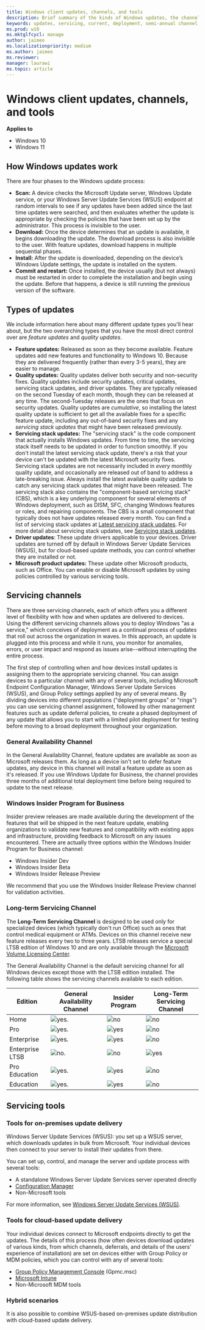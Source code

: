 ```yaml
---
title: Windows client updates, channels, and tools
description: Brief summary of the kinds of Windows updates, the channels they are served through, and the tools for managing them
keywords: updates, servicing, current, deployment, semi-annual channel, feature, quality, rings, insider, tools
ms.prod: w10
ms.mktglfcycl: manage
author: jaimeo
ms.localizationpriority: medium
ms.author: jaimeo
ms.reviewer: 
manager: laurawi
ms.topic: article
---
```


# Windows client updates, channels, and tools

**Applies to**

- Windows 10
- Windows 11

## How Windows updates work

There are four phases to the Windows update process:

- **Scan:** A device checks the Microsoft Update server, Windows Update service, or your Windows Server Update Services (WSUS) endpoint at random intervals to see if any updates have been added since the last time updates were searched, and then evaluates whether the update is appropriate by checking the policies that have been set up by the
administrator. This process is invisible to the user.
- **Download:** Once the device determines that an update is available, it begins downloading the update. The download process is also invisible to the user. With feature updates, download happens in multiple
sequential phases.
- **Install:** After the update is downloaded, depending on the device’s Windows Update settings, the update is installed on the system.
- **Commit and restart:** Once installed, the device usually (but not always) must be restarted in order to complete the installation and begin using the update. Before that happens, a device is still running the previous
version of the software.

## Types of updates

We include information here about many different update types you'll hear about, but the two overarching types that you have the most direct control over are *feature updates* and *quality updates*. 

- **Feature updates:** Released as soon as they become available. Feature updates add new features and functionality to Windows 10. Because they are delivered frequently (rather than every 3-5 years), they are easier to manage.
- **Quality updates:** Quality updates deliver both security and non-security fixes. Quality updates include security updates, critical updates, servicing stack updates, and driver updates. They are typically released on the second Tuesday of each month, though they can be released at any time. The second-Tuesday releases are the ones that focus on security updates. Quality updates are *cumulative*, so installing the latest quality update is sufficient to get all the available fixes for a specific feature update, including any out-of-band security fixes and any *servicing stack updates* that might have been released previously.
- **Servicing stack updates:** The "servicing stack" is the code component that actually installs Windows updates. From time to time, the servicing stack itself needs to be updated in order to function smoothly. If you don't install the latest servicing stack update, there's a risk that your device can't be updated with the latest Microsoft security fixes. Servicing stack updates are not necessarily included in *every* monthly quality update, and occasionally are released out of band to address a late-breaking issue. Always install the latest available quality update to catch any servicing stack updates that might have been released. The servicing stack also contains the "component-based servicing stack" (CBS), which is a key underlying component for several elements of Windows deployment, such as DISM, SFC, changing Windows features or roles, and repairing components. The CBS is a small component that typically does not have updates released every month. You can find a list of servicing stack updates at [Latest servicing stack updates](https://portal.msrc.microsoft.com/security-guidance/advisory/ADV990001). For more detail about servicing stack updates, see [Servicing stack updates](servicing-stack-updates.md).
- **Driver updates**: These update drivers applicable to your devices. Driver updates are turned off by default in Windows Server Update Services (WSUS), but for cloud-based update methods, you can control whether they are installed or not.
- **Microsoft product updates:** These update other Microsoft products, such as Office. You can enable or disable Microsoft updates by using policies controlled by various servicing tools.


## Servicing channels

There are three servicing channels, each of which offers you a different level of flexibility with how and when updates are delivered to devices. Using the different servicing channels allows you to deploy Windows "as a service," which conceives of deployment as a continual process of updates that roll out across the organization in waves. In this approach, an update is plugged into this process and while it runs, you monitor for anomalies, errors, or user impact and respond as issues arise--without interrupting the entire process.

The first step of controlling when and how devices install updates is assigning them to the appropriate servicing channel. You can assign devices to a particular channel with any of several tools, including Microsoft Endpoint Configuration Manager, Windows Server Update Services (WSUS), and Group Policy settings applied by any of several means. By dividing devices into different populations ("deployment groups" or "rings") you can use servicing channel assignment, followed by other management features such as update deferral policies, to create a phased deployment of any update that allows you to start with a limited pilot deployment for testing before moving to a broad deployment throughout your organization.


### General Availability Channel

In the General Availability Channel, feature updates are available as soon as Microsoft releases them. As long as a device isn't set to defer feature updates, any device in this channel will install a feature update as soon as it's released. If you use Windows Update for Business, the channel provides three months of additional total deployment time before being required to update to the next release.


### Windows Insider Program for Business

Insider preview releases are made available during the development of the features that will be shipped in the next feature update, enabling organizations to validate new features and compatibility with existing apps and infrastructure, providing feedback to Microsoft on any issues encountered. There are actually three options within the Windows Insider Program for Business channel:

- Windows Insider Dev
- Windows Insider Beta
- Windows Insider Release Preview

We recommend that you use the Windows Insider Release Preview channel for validation activities.


### Long-term Servicing Channel

The **Long-Term Servicing Channel** is designed to be used only for specialized devices (which typically don't run Office) such as ones that control medical equipment or ATMs. Devices on this channel receive new feature releases every two to three years. LTSB releases service a special LTSB edition of Windows 10 and are only available through the [Microsoft Volume Licensing Center](https://www.microsoft.com/Licensing/servicecenter/default.aspx).

The General Availability Channel is the default servicing channel for all Windows devices except those with the LTSB edition installed. The following table shows the servicing channels available to each edition. 


| Edition | General Availability Channel | Insider Program | Long-Term Servicing Channel |
| --- | --- | --- | --- |
| Home | ![yes.](images/checkmark.png)|![no](images/crossmark.png)    | ![no](images/crossmark.png)|
| Pro | ![yes.](images/checkmark.png) | ![yes](images/checkmark.png) |  ![no](images/crossmark.png)|
| Enterprise  | ![yes.](images/checkmark.png) |![yes](images/checkmark.png)  |  ![no](images/crossmark.png)|
| Enterprise LTSB  | ![no.](images/crossmark.png) |![no](images/crossmark.png) |   ![yes](images/checkmark.png)|
| Pro Education | ![yes.](images/checkmark.png) | ![yes](images/checkmark.png) |  ![no](images/crossmark.png)|
| Education  | ![yes.](images/checkmark.png) | ![yes](images/checkmark.png) |  ![no](images/crossmark.png)|

## Servicing tools

### Tools for on-premises update delivery

Windows Server Update Services (WSUS): you set up a WSUS server, which downloads updates in bulk from Microsoft. Your individual devices then connect to your server to install their updates from there.

You can set up, control, and manage the server and update process with several tools:

- A standalone Windows Server Update Services server operated directly
- [Configuration Manager](deploy-updates-configmgr.md)
- Non-Microsoft tools

For more information, see [Windows Server Update Services (WSUS)](/windows-server/administration/windows-server-update-services/get-started/windows-server-update-services-wsus).

### Tools for cloud-based update delivery

Your individual devices connect to Microsoft endpoints directly to get the updates. The details of this process (how often devices download updates of various kinds, from which channels, deferrals, and details of the users' experience of installation) are set on devices either with Group Policy or MDM policies, which you can control with any of several tools:

- [Group Policy Management Console](waas-wufb-group-policy.md) (Gpmc.msc)
- [Microsoft Intune](waas-wufb-intune.md)
- Non-Microsoft MDM tools

### Hybrid scenarios

It is also possible to combine WSUS-based on-premises update distribution with cloud-based update delivery.